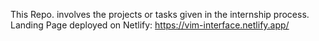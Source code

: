 This Repo. involves the projects or tasks given in the internship process.
Landing Page deployed on Netlify: https://vim-interface.netlify.app/
